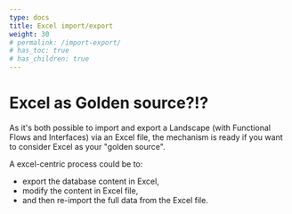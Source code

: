 ```yaml
---
type: docs
title: Excel import/export
weight: 30
# permalink: /import-export/
# has_toc: true
# has_children: true
---
```


# Excel as Golden source?!?

As it's both possible to import and export a Landscape (with Functional Flows and Interfaces) via an Excel file, the mechanism is ready if you want to consider Excel as your "golden source".

A excel-centric process could be to:
- export the database content in Excel, 
- modify the content in Excel file, 
- and then re-import the full data from the Excel file.